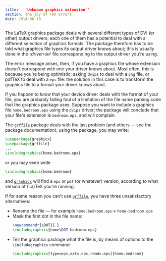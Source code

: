 ```yaml
---
title:  ''Unknown graphics extension''
section: The joy of TeX errors
date: 2014-06-10
---
```


The LaTeX graphics package deals with several different types of
DVI (or other) output drivers; each one of them has a potential
to deal with a different selection of graphics formats.  The package
therefore has to be told what graphics file types its output driver
knows about; this is usually done in the &lsaquo;_driver_&rsaquo;`def` file
corresponding to the output driver you're using.

The error message arises, then, if you have a graphics file whose
extension doesn't correspond with one your driver knows about.  Most
often, this is because you're being optimistic: asking
`dvips` to deal with a `png` file, or pdfTeX to deal with
a `eps` file: the solution in this case is to transform the graphics
file to a format your driver knows about.

If you happen to _know_ that your device driver deals with the
format of your file, you are probably falling foul of a limitation of
the file name parsing code that the graphics package uses.  Suppose
you want to include a graphics file `home.bedroom.eps` using the
`dvips` driver; the package will conclude that your file's
extension is `bedroom.eps`, and will complain.

The [`grffile`](https://ctan.org/pkg/grffile) package deals with the last problem (and
others&nbsp;&mdash; see the package documentation); using the package, you may
write:
```latex
\usepackage{graphicx}
\usepackage{grffile}
...
\includegraphics{home.bedroom.eps}
```
or you may even write
```latex
\includegraphics{home.bedroom}
```
and [`graphicx`](https://ctan.org/pkg/graphicx) will find a `eps` or `pdf`
(or whatever) version, according to what version of (La)TeX you're
running.

If for some reason you can't use [`grffile`](https://ctan.org/pkg/grffile), you have three
unsatisfactory alternatives:
  

-  Rename the file&nbsp;&mdash; for example `home.bedroom.eps`&rarr;
    `home-bedroom.eps`
-  Mask the first dot in the file name:
    ```latex
    \newcommand*{\DOT}{.}
    \includegraphics{home\DOT bedroom.eps}
    ```
-  Tell the graphics package what the file is, by means of options
    to the `\includegraphics` command:
    ```latex
    \includegraphics[type=eps,ext=.eps,read=.eps]{home.bedroom}
    ```

